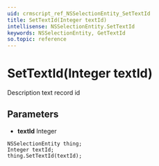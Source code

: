 ```yaml
---
uid: crmscript_ref_NSSelectionEntity_SetTextId
title: SetTextId(Integer textId)
intellisense: NSSelectionEntity.SetTextId
keywords: NSSelectionEntity, GetTextId
so.topic: reference
---
```


# SetTextId(Integer textId)

Description text record id

## Parameters

* **textId** Integer

```crmscript
NSSelectionEntity thing;
Integer textId;
thing.SetTextId(textId);
```


